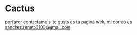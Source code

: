 # Cactus
porfavor contactame si te gusto es ta pagina web, 
mi correo es sanchez.renato3103@gmail.com
